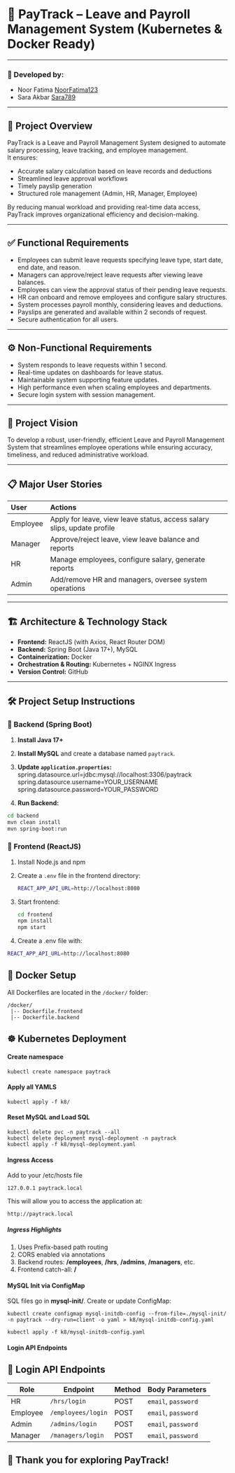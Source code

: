# 🧾 PayTrack – Leave and Payroll Management System (Kubernetes & Docker Ready)

---

### 👥 Developed by:
- Noor Fatima  [NoorFatima123](https://github.com/NoorFatima123)
- Sara Akbar  [Sara789](https://github.com/SaraAkbar16)

---

## 🧹 Project Overview

PayTrack is a Leave and Payroll Management System designed to automate salary processing, leave tracking, and employee management.  
It ensures:
- Accurate salary calculation based on leave records and deductions
- Streamlined leave approval workflows
- Timely payslip generation
- Structured role management (Admin, HR, Manager, Employee)

By reducing manual workload and providing real-time data access, PayTrack improves organizational efficiency and decision-making.

---

## ✅ Functional Requirements

- Employees can submit leave requests specifying leave type, start date, end date, and reason.
- Managers can approve/reject leave requests after viewing leave balances.
- Employees can view the approval status of their pending leave requests.
- HR can onboard and remove employees and configure salary structures.
- System processes payroll monthly, considering leaves and deductions.
- Payslips are generated and available within 2 seconds of request.
- Secure authentication for all users.

---

## ⚙️ Non-Functional Requirements

- System responds to leave requests within 1 second.
- Real-time updates on dashboards for leave status.
- Maintainable system supporting feature updates.
- High performance even when scaling employees and departments.
- Secure login system with session management.

---

## 🌟 Project Vision

To develop a robust, user-friendly, efficient Leave and Payroll Management System that streamlines employee operations while ensuring accuracy, timeliness, and reduced administrative workload.

---

## 📋 Major User Stories

| User | Actions |
|:--|:--|
| Employee | Apply for leave, view leave status, access salary slips, update profile |
| Manager | Approve/reject leave, view leave balance and reports |
| HR | Manage employees, configure salary, generate reports |
| Admin | Add/remove HR and managers, oversee system operations |

---

## 🏗️ Architecture & Technology Stack

- **Frontend:** ReactJS (with Axios, React Router DOM)
- **Backend:** Spring Boot (Java 17+), MySQL
- **Containerization:** Docker
- **Orchestration & Routing:** Kubernetes + NGINX Ingress
- **Version Control:** GitHub

---

## 🛠️ Project Setup Instructions

### 📍 Backend (Spring Boot)

1. **Install Java 17+**
2. **Install MySQL** and create a database named `paytrack`.
3. **Update `application.properties`:**
spring.datasource.url=jdbc:mysql://localhost:3306/paytrack
spring.datasource.username=YOUR_USERNAME
spring.datasource.password=YOUR_PASSWORD

4. **Run Backend:**
```bash
cd backend
mvn clean install
mvn spring-boot:run
```
### 📍 Frontend (ReactJS)

1. Install Node.js and npm  
2. Create a `.env` file in the frontend directory:
    ```bash
    REACT_APP_API_URL=http://localhost:8080
    ```
3. Start frontend:
    ```bash
    cd frontend
    npm install
    npm start
    ```

3. Create a .env file with:
```bash
REACT_APP_API_URL=http://localhost:8080
```

## 🐳 Docker Setup

All Dockerfiles are located in the `/docker/` folder:


```
/docker/
 |-- Dockerfile.frontend
 |-- Dockerfile.backend
```
## ☸️ Kubernetes Deployment
#### Create namespace
```
kubectl create namespace paytrack
```
#### Apply all YAMLS
```
kubectl apply -f k8/
```
#### Reset MySQL and Load SQL
```
kubectl delete pvc -n paytrack --all
kubectl delete deployment mysql-deployment -n paytrack
kubectl apply -f k8/mysql-deployment.yaml
```
#### Ingress Access
Add to your /etc/hosts file 
```
127.0.0.1 paytrack.local
```
This will allow you to access the application at:
```
http://paytrack.local
```
##### Ingress Highlights
1. Uses Prefix-based path routing
2. CORS enabled via annotations
3. Backend routes: **/employees**, **/hrs**, **/admins**, **/managers**, etc.
4. Frontend catch-all: **/**  

#### MySQL Init via ConfigMap
SQL files go in **mysql-init/**. Create or update ConfigMap:
```
kubectl create configmap mysql-initdb-config --from-file=./mysql-init/ -n paytrack --dry-run=client -o yaml > k8/mysql-initdb-config.yaml

kubectl apply -f k8/mysql-initdb-config.yaml
```

#### Login API Endpoints
## 🔐 Login API Endpoints

| Role     | Endpoint          | Method | Body Parameters                  |
|----------|-------------------|--------|----------------------------------|
| HR       | `/hrs/login`      | POST   | `email`, `password`              |
| Employee | `/employees/login`| POST   | `email`, `password`              |
| Admin    | `/admins/login`   | POST   | `email`, `password`              |
| Manager  | `/managers/login` | POST   | `email`, `password`              |


## 🚀 Thank you for exploring PayTrack!


